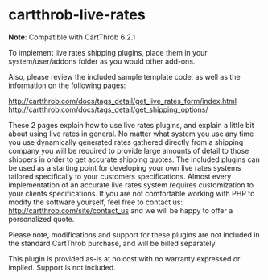 cartthrob-live-rates
================================

**Note**: Compatible with CartThrob 6.2.1

To implement live rates shipping plugins, place them in your system/user/addons folder as you would other add-ons.

Also, please review the included sample template code, as well as the information on the following pages: 

http://cartthrob.com/docs/tags_detail/get_live_rates_form/index.html
http://cartthrob.com/docs/tags_detail/get_shipping_options/

These 2 pages explain how to use live rates plugins, and explain a little bit about using live rates in general. No matter what system you use  any time you use dynamically generated rates gathered directly from a shipping company you will be required to provide large amounts of detail to those shippers in order to get accurate shipping quotes. The included plugins can be used as a starting point for developing your own live rates systems tailored specifically to your customers specifications. Almost every implementation of an accurate live rates system requires customization to your clients specifications. If you are not comfortable working with PHP to modify the software yourself, feel free to contact us: http://cartthrob.com/site/contact_us and we will be happy to offer a personalized quote. 

Please note, modifications and support for these plugins are not included in the standard CartThrob purchase, and will be billed separately. 

This plugin is provided as-is at no cost with no warranty expressed or implied. Support is not included. 
